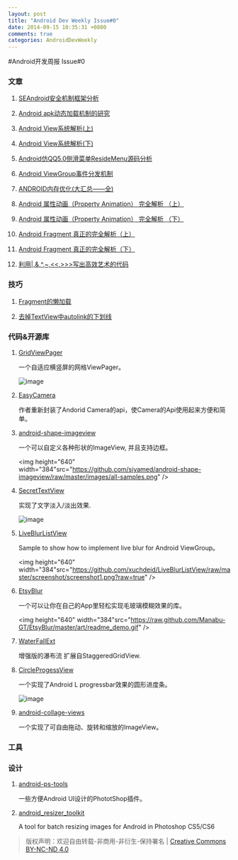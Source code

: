 ```yaml
---
layout: post
title: "Android Dev Weekly Issue#0"
date: 2014-09-15 10:35:31 +0800
comments: true
categories: AndroidDevWeekly
---
```


#Android开发周报 Issue#0


### 文章

1. [SEAndroid安全机制框架分析](http://blog.csdn.net/luoshengyang/article/details/37613135)
	
	
	
2. [Android apk动态加载机制的研究](http://blog.csdn.net/singwhatiwanna/article/details/22597587)
	
	
	
3. [Android View系统解析(上)](http://blog.csdn.net/singwhatiwanna/article/details/38168103)
	
	
	
4. [Android View系统解析(下)](http://blog.csdn.net/singwhatiwanna/article/details/38426471)
	
	
	

5. [Android仿QQ5.0侧滑菜单ResideMenu源码分析](http://blog.csdn.net/cym492224103/article/details/39177275)
	
	
	
6. [Android ViewGroup事件分发机制 ](http://blog.csdn.net/lmj623565791/article/details/39102591)
	
	
	
7. [ANDROID内存优化(大汇总——全)](http://blog.csdn.net/a396901990/article/details/38904543)
	
	
	
8. [Android 属性动画（Property Animation） 完全解析 （上）](http://blog.csdn.net/lmj623565791/article/details/38067475)
	
	
	
9. [Android 属性动画（Property Animation） 完全解析 （下）](http://blog.csdn.net/lmj623565791/article/details/38092093)
	
	
	

10. [Android Fragment 真正的完全解析（上）](http://blog.csdn.net/lmj623565791/article/details/37970961)
	
	
	

11. [Android Fragment 真正的完全解析（下）](http://blog.csdn.net/lmj623565791/article/details/37992017)
	
	
	

12. [利用|,&,^,~,<<,>>>写出高效艺术的代码](http://blog.csdn.net/a396901990/article/details/34139157)
	
	
	

### 技巧

1. [Fragment的懒加载](http://blog.csdn.net/maosidiaoxian/article/details/38300627)
	
	
	

2. [去掉TextView中autolink的下划线](http://blog.csdn.net/maosidiaoxian/article/details/39156563)
	
	
	


### 代码&开源库

1. [GridViewPager](https://github.com/109021017/GridViewPager) 

	一个自适应横竖屏的网格ViewPager。

	![image](https://camo.githubusercontent.com/e6523106882ba44ae41e9fd1b95c1a4b701015b6/68747470733a2f2f7261772e6769746875622e636f6d2f3130393032313031372f477269645669657750616765722f6d61737465722f73637265656e73686f74732f30332e706e67)

2. [EasyCamera](https://github.com/Glamdring/EasyCamera) 

	作者重新封装了Andorid Camera的api，使Camera的Api使用起来方便和简单。
	
3. [android-shape-imageview](https://github.com/siyamed/android-shape-imageview) 

	一个可以自定义各种形状的ImageView, 并且支持边框。
	
	<img height="640" width="384"src="https://github.com/siyamed/android-shape-imageview/raw/master/images/all-samples.png" />
	
4. [SecretTextView](https://github.com/matthewrkula/SecretTextView) 

	实现了文字淡入/淡出效果.
	
	![image](https://camo.githubusercontent.com/bbb38412d3ae652f565556711e7aa6db67ebb4c7/68747470733a2f2f692e696d67666c69702e636f6d2f39356d39312e676966)
	
5. [LiveBlurListView](https://github.com/xuchdeid/LiveBlurListView)

	Sample to show how to implement live blur for Android ViewGroup。
	
	<img height="640" width="384"src="https://github.com/xuchdeid/LiveBlurListView/raw/master/screenshot/screenshot1.png?raw=true" />
	
6. [EtsyBlur](https://github.com/Manabu-GT/EtsyBlur) 

	一个可以让你在自己的App里轻松实现毛玻璃模糊效果的库。

	<img height="640" width="384"src="https://raw.github.com/Manabu-GT/EtsyBlur/master/art/readme_demo.gif" />	

7. [WaterFallExt](https://github.com/dodola/WaterFallExt) 

	增强版的瀑布流 扩展自StaggeredGridView.

8. [CircleProgessView](https://github.com/sockeqwe/CircleProgressView) 

	一个实现了Android L progressbar效果的圆形进度条。

	![image](https://raw.githubusercontent.com/sockeqwe/CircleProgressBar/master/gif/demo.gif)

9. [android-collage-views](https://github.com/thuytrinh/android-collage-views)

	一个实现了可自由拖动、旋转和缩放的ImageView。

### 工具



### 设计

1. [android-ps-tools](https://github.com/timroes/android-ps-tools)
	
	一些方便Android UI设计的PhototShop插件。

2. [android_resizer_toolkit](https://github.com/marcosecchi/android_resizer_toolkit)

	A tool for batch resizing images for Android in Photoshop CS5/CS6
	
	
> 版权声明：欢迎自由转载-非商用-非衍生-保持署名 | [Creative Commons BY-NC-ND 4.0](http://creativecommons.org/licenses/by-nc-nd/4.0/)
